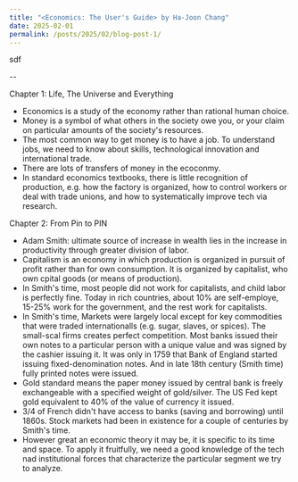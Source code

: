 ```yaml
---
title: "<Economics: The User's Guide> by Ha-Joon Chang"
date: 2025-02-01
permalink: /posts/2025/02/blog-post-1/
---
```


sdf

--

Chapter 1: Life, The Universe and Everything
- Economics is a study of the economy rather than rational human choice.
- Money is a symbol of what others in the society owe you, or your claim on particular amounts of the society's resources.
- The most common way to get money is to have a job. To understand jobs, we need to know about skills, technological innovation and international trade.
- There are lots of transfers of money in the ecoconmy.
- In standard economics textbooks, there is little recognition of production, e.g. how the factory is organized, how to control workers or deal with trade unions, and how to systematically improve tech via research.

Chapter 2: From Pin to PIN
- Adam Smith: ultimate source of increase in wealth lies in the increase in productivity through greater division of labor.
- Capitalism is an economy in which production is organized in pursuit of profit rather than for own consumption. It is organized by capitalist, who own cpital goods (or means of production).
- In Smith's time, most people did not work for capitalists, and child labor is perfectly fine. Today in rich countries, about 10% are self-employe, 15-25% work for the government, and the rest work for capitalists.
- In Smith's time, Markets were largely local except for key commodities that were traded internationalls (e.g. sugar, slaves, or spices). The small-scal firms creates perfect competition. Most banks issued their own notes to a particular person with a unique value and was signed by the cashier issuing it. It was only in 1759 that Bank of England started issuing fixed-denomination notes. And in late 18th century (Smith time) fully printed notes were issued. 
- Gold standard means the paper money issued by central bank is freely exchangeable with a specified weight of gold/silver. The US Fed kept gold equivalent to 40% of the value of currency it issued.
- 3/4 of French didn't have access to banks (saving and borrowing) until 1860s. Stock markets had been in existence for a couple of centuries by Smith's time.
- However great an economic theory it may be, it is specific to its time and space. To apply it fruitfully, we need a good knowledge of the tech nad institutional forces that characterize the particular segment we try to analyze.






